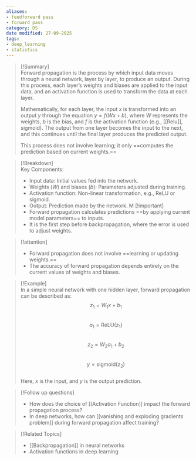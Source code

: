 ```yaml
---
aliases:
- feedforward pass
- forward pass
category: DS
date modified: 27-09-2025
tags:
- deep_learning
- statistics
---
```

>[!Summary]  
> Forward propagation is the process by which input data moves through a neural network, layer by layer, to produce an output. During this process, each layer’s weights and biases are applied to the input data, and an activation function is used to transform the data at each layer. 
> 
> Mathematically, for each layer, the input $x$ is transformed into an output $y$ through the equation $y = f(Wx + b)$, where $W$ represents the weights, $b$ is the bias, and $f$ is the activation function (e.g., [[Relu]], sigmoid). The output from one layer becomes the input to the next, and this continues until the final layer produces the predicted output. 
> 
> This process does not involve learning; it only ==computes the prediction based on current weights.==

>[!Breakdown]  
> Key Components:  
> - Input data: Initial values fed into the network.  
> - Weights ($W$) and biases ($b$): Parameters adjusted during training.  
> - Activation function: Non-linear transformation, e.g., ReLU or sigmoid.  
> - Output: Prediction made by the network.
M
>[!important]  
> - Forward propagation calculates predictions ==by applying current model parameters== to inputs.  
> - It is the first step before backpropagation, where the error is used to adjust weights.

>[!attention]  
> - Forward propagation does not involve ==learning or updating weights.==  
> - The accuracy of forward propagation depends entirely on the current values of weights and biases.

>[!Example]  
> In a simple neural network with one hidden layer, forward propagation can be described as:  
> $$ z_1 = W_1 x + b_1 $$  
> $$ a_1 = \text{ReLU}(z_1) $$  
> $$ z_2 = W_2 a_1 + b_2 $$  
> $$ y = \text{sigmoid}(z_2) $$  
> Here, $x$ is the input, and $y$ is the output prediction.

>[!Follow up questions]  
> - How does the choice of [[Activation Function]] impact the forward propagation process?  
> - In deep networks, how can [[vanishing and exploding gradients problem]] during forward propagation affect training?

>[!Related Topics]  
> - [[Backpropagation]] in neural networks  
> - Activation functions in deep learning